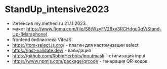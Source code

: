 # StandUp_intensive2023

- Интенсив my.methed.ru 21.11.2023.
- макет https://www.figma.com/file/S8tWzyFV28xy3RCHdgu0qV/Stand-Up-(Maraphone)
- frontend библиотека ViteJS
- https://tom-select.js.org/ - плагин для кастомизации select
- https://just-validate.dev/ - валидация
- https://github.com/RobinHerbots/Inputmask - стилизация input
- https://www.npmjs.com/package/qrcode - генерация QR-кодов
